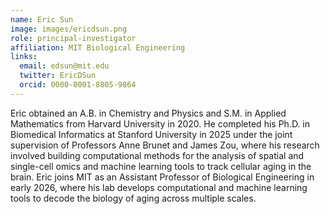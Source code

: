 ```yaml
---
name: Eric Sun
image: images/ericdsun.png
role: principal-investigator
affiliation: MIT Biological Engineering
links:
  email: edsun@mit.edu
  twitter: EricDSun
  orcid: 0000-0001-8805-9864
---
```


Eric obtained an A.B. in Chemistry and Physics and S.M. in Applied Mathematics from Harvard University in 2020. He completed his Ph.D. in Biomedical Informatics at Stanford University in 2025 under the joint supervision of Professors Anne Brunet and James Zou, where his research involved building computational methods for the analysis of spatial and single-cell omics and machine learning tools to track cellular aging in the brain. Eric joins MIT as an Assistant Professor of Biological Engineering in early 2026, where his lab develops computational and machine learning tools to decode the biology of aging across multiple scales.
